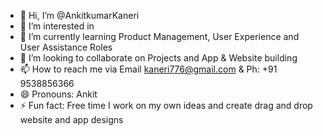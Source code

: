 - 👋 Hi, I’m @AnkitkumarKaneri
- 👀 I’m interested in 
- 🌱 I’m currently learning Product Management, User Experience and User Assistance Roles
- 💞️ I’m looking to collaborate on Projects and App & Website building
- 📫 How to reach me via Email kaneri776@gmail.com & Ph: +91 9538856366
- 😄 Pronouns: Ankit
- ⚡ Fun fact: Free time I work on my own ideas and create drag and drop website and app designs

<!---
AnkitkumarKaneri/AnkitkumarKaneri is a ✨ special ✨ repository because its `README.md` (this file) appears on your GitHub profile.
You can click the Preview link to take a look at your changes.
--->
